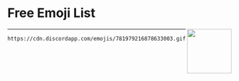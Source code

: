 # Free Emoji List

<img align="right" width="100" height="100" src="https://cdn.discordapp.com/emojis/781979216878633003.gif">

---

```
https://cdn.discordapp.com/emojis/781979216878633003.gif
```
